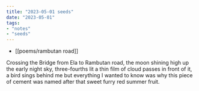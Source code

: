 ```yaml
---
title: "2023-05-01 seeds"
date: "2023-05-01"
tags:
- "notes"
- "seeds"
---
```


- [[poems/rambutan road]]

Crossing the Bridge from Ela to Rambutan road, the moon shining high up the early night sky, three-fourths lit a thin film of cloud passes in front of it, a bird sings behind me but everything I wanted to know was why this piece of cement was named after that sweet furry red summer fruit.